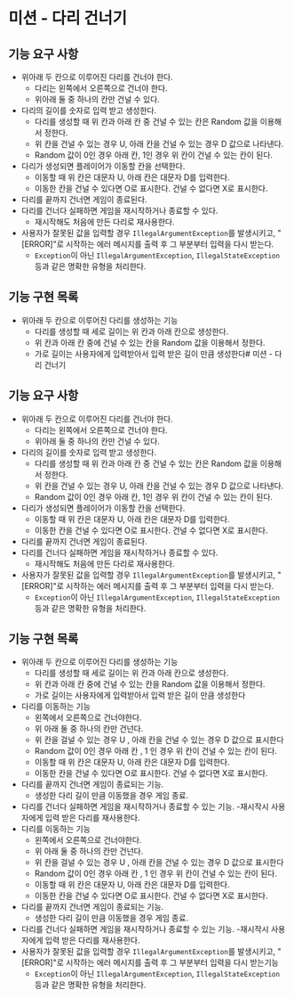 # 미션 - 다리 건너기

## 기능 요구 사항

- 위아래 두 칸으로 이루어진 다리를 건너야 한다.
    - 다리는 왼쪽에서 오른쪽으로 건너야 한다.
    - 위아래 둘 중 하나의 칸만 건널 수 있다.
- 다리의 길이를 숫자로 입력 받고 생성한다.
    - 다리를 생성할 때 위 칸과 아래 칸 중 건널 수 있는 칸은 Random 값을 이용해서 정한다.
    - 위 칸을 건널 수 있는 경우 U, 아래 칸을 건널 수 있는 경우 D 값으로 나타낸다.
    - Random 값이 0인 경우 아래 칸, 1인 경우 위 칸이 건널 수 있는 칸이 된다.
- 다리가 생성되면 플레이어가 이동할 칸을 선택한다.
    - 이동할 때 위 칸은 대문자 U, 아래 칸은 대문자 D를 입력한다.
    - 이동한 칸을 건널 수 있다면 O로 표시한다. 건널 수 없다면 X로 표시한다.
- 다리를 끝까지 건너면 게임이 종료된다.
- 다리를 건너다 실패하면 게임을 재시작하거나 종료할 수 있다.
    - 재시작해도 처음에 만든 다리로 재사용한다.
- 사용자가 잘못된 값을 입력할 경우 `IllegalArgumentException`를 발생시키고, "[ERROR]"로 시작하는 에러 메시지를 출력 후 그 부분부터 입력을 다시 받는다.
    - `Exception`이 아닌 `IllegalArgumentException`, `IllegalStateException` 등과 같은 명확한 유형을 처리한다.

## 기능 구현 목록

- 위아래 두 칸으로 이루어진 다리를 생성하는 기능
    - 다리를 생성할 때 세로 길이는 위 칸과 아래 칸으로 생성한다.
    - 위 칸과 아래 칸 중에 건널 수 있는 칸을 Random 값을 이용해서 정한다.
    - 가로 길이는 사용자에게 입력받아서 입력 받은 길이 만큼 생성한다# 미션 - 다리 건너기

## 기능 요구 사항

- 위아래 두 칸으로 이루어진 다리를 건너야 한다.
  - 다리는 왼쪽에서 오른쪽으로 건너야 한다.
  - 위아래 둘 중 하나의 칸만 건널 수 있다.
- 다리의 길이를 숫자로 입력 받고 생성한다.
  - 다리를 생성할 때 위 칸과 아래 칸 중 건널 수 있는 칸은 Random 값을 이용해서 정한다.
  - 위 칸을 건널 수 있는 경우 U, 아래 칸을 건널 수 있는 경우 D 값으로 나타낸다.
  - Random 값이 0인 경우 아래 칸, 1인 경우 위 칸이 건널 수 있는 칸이 된다.
- 다리가 생성되면 플레이어가 이동할 칸을 선택한다.
  - 이동할 때 위 칸은 대문자 U, 아래 칸은 대문자 D를 입력한다.
  - 이동한 칸을 건널 수 있다면 O로 표시한다. 건널 수 없다면 X로 표시한다.
- 다리를 끝까지 건너면 게임이 종료된다.
- 다리를 건너다 실패하면 게임을 재시작하거나 종료할 수 있다.
  - 재시작해도 처음에 만든 다리로 재사용한다.
- 사용자가 잘못된 값을 입력할 경우 `IllegalArgumentException`를 발생시키고, "[ERROR]"로 시작하는 에러 메시지를 출력 후 그 부분부터 입력을 다시 받는다.
  - `Exception`이 아닌 `IllegalArgumentException`, `IllegalStateException` 등과 같은 명확한 유형을 처리한다.

## 기능 구현 목록

- 위아래 두 칸으로 이루어진 다리를 생성하는 기능
  - 다리를 생성할 때 세로 길이는 위 칸과 아래 칸으로 생성한다.
  - 위 칸과 아래 칸 중에 건널 수 있는 칸을 Random 값을 이용해서 정한다.
  - 가로 길이는 사용자에게 입력받아서 입력 받은 길이 만큼 생성한다
- 다리를 이동하는 기능
  - 왼쪽에서 오른쪽으로 건너야한다.
  - 위 아래 둘 중 하나의 칸만 건넌다.
  - 위 칸을 걸널 수 있는 경우 U , 아래 칸을 건널 수 있는 경우 D 값으로 표시한다
  - Random 값이 0인 경우 아래 칸 , 1 인 경우 위 칸이 건널 수 있는 칸이 된다.
  - 이동할 때 위 칸은 대문자 U, 아래 칸은 대문자 D를 입력한다.
  - 이동한 칸을 건널 수 있다면 O로 표시한다. 건널 수 없다면 X로 표시한다.
- 다리를 끝까지 건너면 게임이 종료되는 기능.
  - 생성한 다리 길이 만큼 이동했을 경우 게임 종료.
- 다리를 건너다 실패하면 게임을 재시작하거나 종료할 수 있는 기능.
  -재시작시 사용자에게 입력 받은 다리를 재사용한다.
- 다리를 이동하는 기능
  - 왼쪽에서 오른쪽으로 건너야한다.
  - 위 아래 둘 중 하나의 칸만 건넌다.
  - 위 칸을 걸널 수 있는 경우 U , 아래 칸을 건널 수 있는 경우 D 값으로 표시한다
  - Random 값이 0인 경우 아래 칸 , 1 인 경우 위 칸이 건널 수 있는 칸이 된다.
  - 이동할 때 위 칸은 대문자 U, 아래 칸은 대문자 D를 입력한다.
  - 이동한 칸을 건널 수 있다면 O로 표시한다. 건널 수 없다면 X로 표시한다.
- 다리를 끝까지 건너면 게임이 종료되는 기능.
  - 생성한 다리 길이 만큼 이동했을 경우 게임 종료.
- 다리를 건너다 실패하면 게임을 재시작하거나 종료할 수 있는 기능.
    -재시작시 사용자에게 입력 받은 다리를 재사용한다.
- 사용자가 잘못된 값을 입력할 경우 `IllegalArgumentException`를 발생시키고, "[ERROR]"로 시작하는 에러 메시지를 출력 후 그 부분부터 입력을 다시 받는기능
  - `Exception`이 아닌 `IllegalArgumentException`, `IllegalStateException` 등과 같은 명확한 유형을 처리한다.